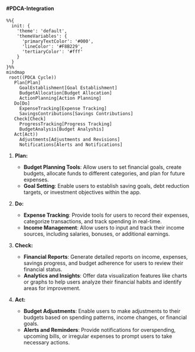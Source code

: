 #### #PDCA-Integration

```mermaid
%%{
  init: {
    'theme': 'default',
    'themeVariables': {
      'primaryTextColor': '#000',
      'lineColor': '#F8B229',
      'tertiaryColor': '#fff'
    }
  }
}%%
mindmap
 root((PDCA Cycle))
   Plan[Plan]
     GoalEstablishment[Goal Establishment]
     BudgetAllocation[Budget Allocation]
     ActionPlanning[Action Planning]
   Do[Do]
     ExpenseTracking[Expense Tracking]
     SavingsContributions[Savings Contributions]
   Check[Check]
     ProgressTracking[Progress Tracking]
     BudgetAnalysis[Budget Analyshis]
   Act[Act))
     Adjustments[Adjustments and Revisions]
     Notifications[Alerts and Notifications]
```

1. **Plan:**
    - **Budget Planning Tools**: Allow users to set financial goals, create budgets, allocate funds to different categories, and plan for future expenses.
    - **Goal Setting**: Enable users to establish saving goals, debt reduction targets, or investment objectives within the app.
    
2. **Do:**
    - **Expense Tracking**: Provide tools for users to record their expenses, categorize transactions, and track spending in real-time.
    - **Income Management**: Allow users to input and track their income sources, including salaries, bonuses, or additional earnings.
    
3. **Check:**
    - **Financial Reports**: Generate detailed reports on income, expenses, savings progress, and budget adherence for users to review their financial status.
    - **Analytics and Insights**: Offer data visualization features like charts or graphs to help users analyze their financial habits and identify areas for improvement.
    
4. **Act:**
    - **Budget Adjustments**: Enable users to make adjustments to their budgets based on spending patterns, income changes, or financial goals.
    - **Alerts and Reminders**: Provide notifications for overspending, upcoming bills, or irregular expenses to prompt users to take necessary actions.